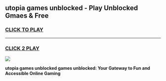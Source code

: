 
## utopia games unblocked - Play Unblocked Gmaes & Free
<h3>
<a href="https://premium.freeplayer.one?title=utopia_games_unblocked&ref=20F">CLICK TO PLAY</a></h3>
<hr>

<h3>
<a href="https://premium.freeplayer.one?title=utopia_games_unblocked&ref=20F">CLICK 2 PLAY</a>
  
</h3>

<a href="https://premium.freeplayer.one?title=utopia_games_unblocked&ref=20F/"><img src="https://clearcache.store/games.png"></a>


**utopia games unblocked games unblocked: Your Gateway to Fun and Accessible Online Gaming**
